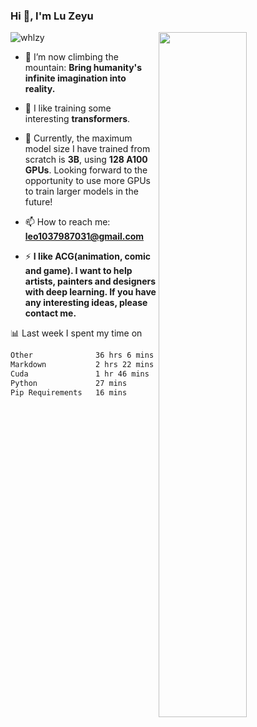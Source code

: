 ### Hi 👋, I'm Lu Zeyu

<img src="https://komarev.com/ghpvc/?username=whlzy&label=Profile%20views&color=0e75b6&style=flat" alt="whlzy" />
<img align="right" width="53%" src="https://github-readme-stats.vercel.app/api?username=whlzy&show_icons=true">

- 🔭 I’m now climbing the mountain: **Bring humanity's infinite imagination into reality.**

- 🌄 I like training some interesting **transformers**.

- 🌠 Currently, the maximum model size I have trained from scratch is **3B**, using **128 A100 GPUs**. Looking forward to the opportunity to use more GPUs to train larger models in the future!

- 📫 How to reach me: **leo1037987031@gmail.com**

- ⚡ **I like ACG(animation, comic and game). I want to help artists, painters and designers with deep learning. If you have any interesting ideas, please contact me.**

📊 Last week I spent my time on

<!--START_SECTION:waka-->

```txt
Other              36 hrs 6 mins   █████████████████████▓░░░   86.98 %
Markdown           2 hrs 22 mins   █▒░░░░░░░░░░░░░░░░░░░░░░░   05.70 %
Cuda               1 hr 46 mins    █░░░░░░░░░░░░░░░░░░░░░░░░   04.29 %
Python             27 mins         ▒░░░░░░░░░░░░░░░░░░░░░░░░   01.11 %
Pip Requirements   16 mins         ▒░░░░░░░░░░░░░░░░░░░░░░░░   00.68 %
```

<!--END_SECTION:waka-->

